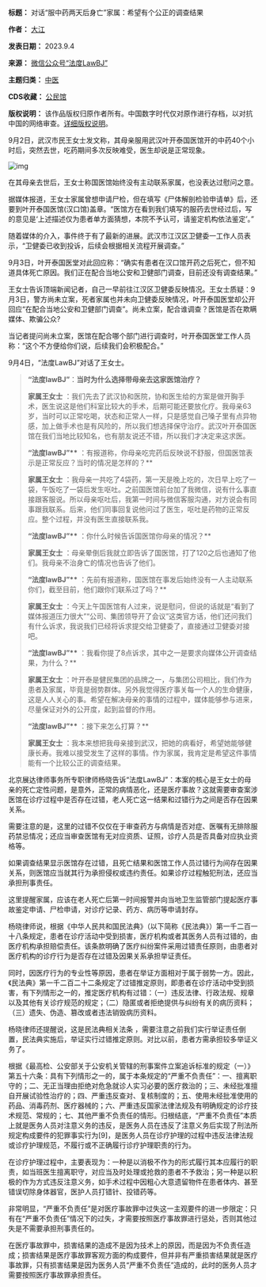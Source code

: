 

**标题：** 对话“服中药两天后身亡”家属：希望有个公正的调查结果  

**作者：** [大江](https://chinadigitaltimes.net/space/法度Law)  

**发表日期：** 2023.9.4  

**来源：** [微信公众号“法度LawBJ”](https://web.archive.org/web/https://mp.weixin.qq.com/s/u1F8HQZ87X9vPVszC9Z69Q)  

**主题归类：** [中医](https://chinadigitaltimes.net/space/中医)  

**CDS收藏：** [公民馆](https://chinadigitaltimes.net/space/%E5%85%AC%E6%B0%91%E9%A6%86)  

**版权说明：** 该作品版权归原作者所有。中国数字时代仅对原作进行存档，以对抗中国的网络审查。[详细版权说明](https://chinadigitaltimes.net/chinese/copyright)。


9月2日，武汉市民王女士发文称，其母亲服用武汉叶开泰国医馆开的中药40个小时后，突然去世，吃药期间多次反映难受，医生却说是正常现象。


![img](https://chinadigitaltimes.net/chinese/files/2023/09/post-699911-64f5e92da59e9.png)


在其母亲去世后，王女士称国医馆始终没有主动联系家属，也没表达过慰问之意。


据媒体报道，王女士家属曾想申请尸检，但在填写《尸体解剖检验申请单》后，还要到叶开泰国医馆(汉口馆)盖章。“医馆方在看到我们填写的服药去世经过后，写的意见是‘上述描述仅为患者单方面猜想，本院不予认可，请鉴定机构依法鉴定’。”


随着媒体的介入，事件终于有了最新的进展。武汉市江汉区卫健委一工作人员表示，“卫健委已收到投诉，后续会根据相关流程开展调查。”


9月3日，叶开泰国医堂对此回应称：“确实有患者在汉口馆开药之后死亡，但不知道具体死亡原因。我们正在配合当地公安和卫健部门调查，目前还没有调查结果。”


王女士告诉顶端新闻记者，自己一早前往江汉区卫健委反映情况。王女士质疑：9月3日，警方尚未立案，死者家属也并未向卫健委反映情况，叶开泰国医堂却公开回应“在配合当地公安和卫健部门调查”。尚未立案，配合谁调查？医馆是否在欺瞒媒体、欺骗公众?


当记者提问尚未立案，医馆在配合哪个部门进行调查时，叶开泰国医堂工作人员称：“这个不方便给你们说，后续我们会积极配合。”


9月4日，“法度LawBJ”对话了王女士。



> 
> **“法度lawBJ”**：**当时为什么选择带母亲去这家医馆治疗？** 
> 
> 
> **家属王女士** ：我们先去了武汉协和医院，协和医生给的方案是做开胸手术，医生说这是他们科室比较大的手术，后期可能还要放化疗。我母亲63岁，当时可以正常吃喝，状态和正常人一样，只是感觉自己嗓子里有点异物感，加上做手术也是有风险的，所以我们想选择保守治疗。武汉叶开泰国医馆在我们当地比较知名，也有朋友说还不错，所以我们才决定来这求医。
> 
> 
> **“法度lawBJ”\*\*** ：有报道称，你母亲吃完药后反映说不舒服，但国医馆表示是正常反应？当时的情况是怎样的？\*\*
> 
> 
> **家属王女士** ：我母亲一共吃了4袋药，第一天是晚上吃的，次日早上吃了一袋，午饭吃了一袋后发生呕吐。之前国医馆前台加了我微信，说有什么事直接跟客服说。所以母亲呕吐后，我第一时间与微信客服沟通，对方说会有同事跟我联系。后来，他们同事回复说他问过了医生，呕吐是药物的正常反应。整个过程，并没有医生直接联系我。
> 
> 
> **“法度lawBJ”\*\*** ：你什么时候告诉国医馆你母亲的情况？\*\*
> 
> 
> **家属王女士** ：母亲晕倒后我就立即告诉了国医馆，打了120之后也通知了他们。我母亲不治身亡的情况也告诉了他们。
> 
> 
> **“法度lawBJ”\*\*** ：先前有报道称，国医馆在事发后始终没有一人主动联系你们，截至目前，他们跟你们联系过了吗？\*\*
> 
> 
> **家属王女士** ：今天上午国医馆有人过来，说是慰问，但说的话就是“看到了媒体报道压力很大”“公司、集团领导开了会议”这类官方话，他们还问我们有什么诉求，我说我们已经将诉求提交给卫健委了，直接通过卫健委对接吧。
> 
> 
> **“法度lawBJ”\*\*** ：我看你提了8点诉求，其中之一是要求向媒体公开调查结果，为什么？\*\*
> 
> 
> **家属王女士** ：叶开泰是健民集团的品牌之一，与集团公司相比，我们作为患者及家属，毕竟是弱势群体。另外我觉得医疗事关每一个人的生命健康，这是人人关心的事。希望在解决母亲的事情的过程中，媒体能够参与进来，尽量保证对外的公开度，起到监督的作用。
> 
> 
> **“法度lawBJ”\*\*** ：接下来怎么打算？\*\*
> 
> 
> **家属王女士** ：我本来想把我母亲接到武汉，把她的病看好，希望她能够健康长寿。我难以接受发生了这样的事情。作为家属，我肯定是希望这件事情能有一个比较公正的调查结果。
> 
> 
> 


北京展达律师事务所专职律师杨晓告诉“法度LawBJ”：本案的核心是王女士的母亲的死亡定性问题，是意外，正常的病情恶化，还是医疗事故？这就需要审查案涉医馆在诊疗过程中是否存在过错，老人死亡这一结果和过错行为之间是否存在因果关系。


需要注意的是，这里的过错不仅仅在于审查药方与病情是否对症、医嘱有无排除服药禁忌情况；还应当审查医馆有无对应资质、证照，诊疗人员是否具备对应执业资格等。


如果调查结果显示医馆存在过错，且死亡结果和医馆工作人员过错行为间存在因果关系，则医馆应当就其行为承担侵权或违约责任。如果诊疗过程触犯刑法，还应当承担刑事责任。


这里提醒家属，应该在老人死亡后第一时间报警并向当地卫生监管部门提起医疗事故鉴定申请、尸检申请，对诊疗记录、药方、病历等申请封存。


杨晓律师说，根据《中华人民共和国民法典》（以下简称《民法典》）第一千二百一十八条规定，患者在诊疗活动中受到损害，医疗机构或者其医务人员有过错的，由医疗机构承担赔偿责任。该条款明确了医疗纠纷案件采用过错责任原则，由患者对医疗机构的诊疗行为是否存在过错及因果关系承担举证责任。


同时，因医疗行为的专业性等原因，患者在举证方面相对于属于弱势一方。因此，《民法典》第一千二百二十二条规定了过错推定原则，即患者在诊疗活动中受到损害，有下列情形之一的，推定医疗机构有过错：（一）违反法律、行政法规、规章以及其他有关诊疗规范的规定；（二）隐匿或者拒绝提供与纠纷有关的病历资料；（三）遗失、伪造、篡改或者违法销毁病历资料。


杨晓律师还提醒说，这是民法典相关法条 ，需要注意之前我们实行举证责任倒置，民法典实施后，举证实行过错推定原则。对比以前，患者方需承担较多举证义务了。


根据《最高检、公安部关于公安机关管辖的刑事案件立案追诉标准的规定（一）》第五十六条：具有下列情形之一的，属于本条规定的“严重不负责任”：一、擅离职守的；二、无正当理由拒绝对危急就诊人实习必要的医疗救治的；三、未经批准擅自开展试验性治疗的；四、严重违反查对、复核制度的；五、使用未经批准使用的药品、消毒药剂、医疗器械的；六、严重违反国家法律法规及有明确规定的诊疗技术规范、常规的；七、其他严重不负责任的情形。归根结底，“严重不负责任”本质上就是医务人员对注意义务的违反，是医务人员在违反了注意义务后实现了刑法所规定构成要件的犯罪事实行为[9]，是医务人员在诊疗护理的过程中违反法律法规或诊疗护理规范，不履行或不正确履行诊疗护理职责的行为。


在诊疗护理过程中，主要表现为：一种是以消极不作为的形式履行其本应履行的职责，如当班医生擅离职守，对应当及时处理或抢救的患者不予救治；另一种是以积极的作为方式违反注意义务，如手术过程中因粗心大意遗留物件在患者体内、甚至错误切除身体器官，医护人员打错针、投错药等。


非常明显，“严重不负责任”是对医疗事故罪中过失这一主观要件的进一步限定：只有在“严重不负责任”情况下的过失，才需要按照医疗事故罪进行惩处，否则其他过失是不需要承担刑事责任的。


在医疗事故罪中，损害结果的造成不是因为技术上的原因，而是因为不负责任造成；损害结果是医疗事故罪客观方面的构成要件，但并非有严重损害结果就是医疗事故罪，只有损害结果是因为医务人员“严重不负责任”造成的，此时的医务人员才需要按照医疗事故罪承担责任。

